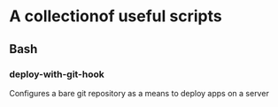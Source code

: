 # A collectionof useful scripts

## Bash

### deploy-with-git-hook

Configures a bare git repository as a means to deploy apps on a server